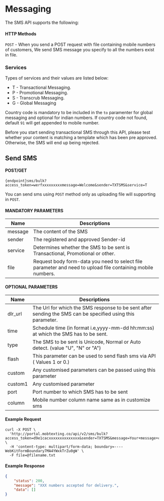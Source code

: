 # Messaging

The SMS API supports the following:

#### HTTP Methods 

`POST` - When you send a POST request with file containing mobile numbers of customers, We send SMS message you specify to all the numbers exist in file.

### Services

Types of services and their values are listed below:

* T - Transactional Messaging.
* P - Promotional Messaging.
* S - Transcrub Messaging.
* G - Global Messaging

Country code is mandatory to be included in the `to` paramenter for global messaging and optional for indian numbers. If country code not found, default `91` will get appended to mobile number.

Before you start sending transactional SMS through this API, please test whether your content is matching a template which has been pre approved. Otherwise, the SMS will end up being rejected.

## Send SMS

#### POST/GET

```
{endpoint}sms/bulk?access_token=werfxxxxxxxxxmessage=Welcome&sender=TXTSMS&service=T
```

You can send sms using `POST`  method only as uploading file will supporting in 
`POST`.


####  MANDATORY PARAMETERS

| Name     | Descriptions |
|----------|--------------|
| message | The content of the SMS |
| sender | The registered and approved Sender-id |
| service | Determines whether the SMS to be sent is Transactional, Promotional or other. |
| file | Request body form-data you need to select file parameter and need to upload file containing mobile numbers. |


####  OPTIONAL PARAMETERS


| Name     | Descriptions |
|----------|--------------|
| dlr_url | The Url for which the SMS response to be sent after sending the SMS can be specified using this parameter. |
| time |  Schedule time (in format i.e,yyyy-mm-dd hh:mm:ss) at which the SMS has to be sent. |
| type | The SMS to be sent is Unicode, Normal or Auto detect. (value "U", "N" or "A") |
| flash | This parameter can be used to send flash sms via API ( Values 1 or 0.) |
| custom | Any customised parameters can be passed  using this parameter |
| custom1 | Any customised parameter |
| port | Port number to which SMS has to be sent |
| column | Mobile number column name same as in customize sms |

#### Example Request

```
curl -X POST \
  'http://portal.mobtexting.co/api/v2/sms/bulk?access_token=d9e1cacxxxxxxxxxxxxxx&sender=TXTSMS&message=Your+message+content&service=T' \
  -H 'content-type: multipart/form-data; boundary=----WebKitFormBoundary7MA4YWxkTrZu0gW' \
  -F file=@filename.txt
```

#### Example Response

```json
{
    "status": 200,
    "message": "XXX numbers accepted for delivery.",
    "data": []
}
```